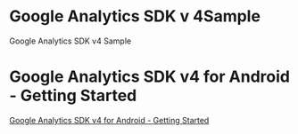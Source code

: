 Google Analytics SDK v 4Sample
==========================

Google Analytics SDK v4 Sample

# Google Analytics SDK v4 for Android - Getting Started

[Google Analytics SDK v4 for Android - Getting Started](https://developers.google.com/analytics/devguides/collection/android/v4/)
